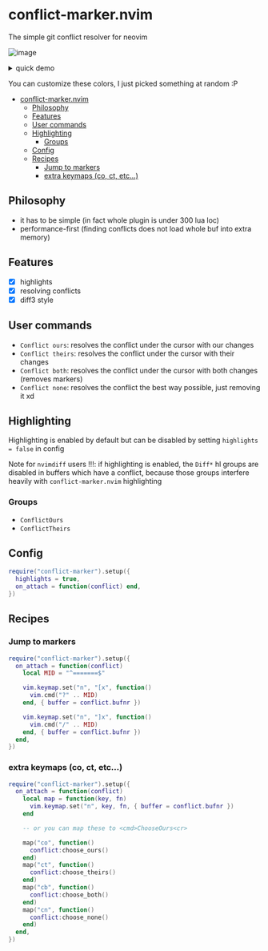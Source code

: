 # conflict-marker.nvim


The simple git conflict resolver for neovim


![image](https://github.com/user-attachments/assets/c4478663-0ec3-4f72-9b0d-e4ad98cf5e38)

<details>
  <summary>quick demo</summary>


https://github.com/user-attachments/assets/45c99347-41ad-481a-afa8-c7bfcae4a265



</details>


You can customize these colors, I just picked something at random :P


<!--toc:start-->
- [conflict-marker.nvim](#conflict-markernvim)
  - [Philosophy](#philosophy)
  - [Features](#features)
  - [User commands](#user-commands)
  - [Highlighting](#highlighting)
    - [Groups](#groups)
  - [Config](#config)
  - [Recipes](#recipes)
    - [Jump to markers](#jump-to-markers)
    - [extra keymaps (co, ct, etc...)](#extra-keymaps-co-ct-etc)
<!--toc:end-->


## Philosophy

- it has to be simple (in fact whole plugin is under 300 lua loc)
- performance-first (finding conflicts does not load whole buf into extra memory)


## Features
- [x] highlights
- [x] resolving conflicts
- [x] diff3 style

## User commands

- `Conflict ours`: resolves the conflict under the cursor with our changes
- `Conflict theirs`: resolves the conflict under the cursor with their changes
- `Conflict both`: resolves the conflict under the cursor with both changes (removes markers)
- `Conflict none`: resolves the conflict the best way possible, just removing it xd

## Highlighting

Highlighting is enabled by default but can be disabled by setting `highlights = false` in config

Note for `nvimdiff` users !!!: if highlighting is enabled, the `Diff*` hl groups are disabled in buffers which have a
conflict, because those groups interfere heavily with `conflict-marker.nvim` highlighting

### Groups

- `ConflictOurs`
- `ConflictTheirs`


## Config

```lua
require("conflict-marker").setup({
  highlights = true,
  on_attach = function(conflict) end,
})
```

## Recipes

### Jump to markers

```lua
require("conflict-marker").setup({
  on_attach = function(conflict)
    local MID = "^=======$"

    vim.keymap.set("n", "[x", function()
      vim.cmd("?" .. MID)
    end, { buffer = conflict.bufnr })

    vim.keymap.set("n", "]x", function()
      vim.cmd("/" .. MID)
    end, { buffer = conflict.bufnr })
  end,
})

```

### extra keymaps (co, ct, etc...)


```lua
require("conflict-marker").setup({
  on_attach = function(conflict)
    local map = function(key, fn)
      vim.keymap.set("n", key, fn, { buffer = conflict.bufnr })
    end

    -- or you can map these to <cmd>ChooseOurs<cr>

    map("co", function()
      conflict:choose_ours()
    end)
    map("ct", function()
      conflict:choose_theirs()
    end)
    map("cb", function()
      conflict:choose_both()
    end)
    map("cn", function()
      conflict:choose_none()
    end)
  end,
})

```
